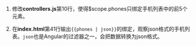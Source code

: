 1. 修改**controllers.js**第10行，使得$scope.phones只绑定手机列表中的前5个元素。

2.  在**index.html**第41行输出```{{phones | json}}```的绑定，观察json格式的手机列表。```json```也是Angular的过滤器之一，会把数据转换为json格式。